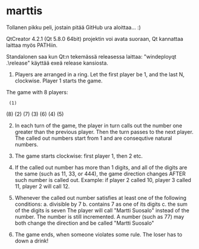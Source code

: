 # marttis
Tollanen pikku peli, jostain pitää GitHub ura aloittaa... :)

QtCreator 4.2.1 (Qt 5.8.0 64bit) projektin voi avata suoraan, Qt kannattaa laittaa myös PATHiin.

Standalonen saa kun Qt:n tekemässä releasessa laittaa: "windeployqt .\release\" käyttää exeä release kansiosta.

1. Players are arranged in a ring. Let the first player be 1, and the last N,
   clockwise. Player 1 starts the game.

The game with 8 players:

     (1)
 (8)     (2)
(7)       (3)
 (6)     (4)
     (5)


2. In each turn of the game, the player in turn calls out the number one greater
   than the previous player. Then the turn passes to the next player. The
   called out numbers start from 1 and are consequtive natural numbers.

4. The game starts clockwise: first player 1, then 2 etc.

5. If the called out number has more than 1 digits, and all of the digits are
   the same (such as 11, 33, or 444), the game direction changes AFTER such
   number is called out. Example: if player 2 called 10, player 3 called 11,
   player 2 will call 12.

6. Whenever the called out number satisfies at least one of the following conditions:
        a. divisible by 7
        b. contains 7 as one of its digits
        c. the sum of the digits is seven
   The player will call "Martti Suosalo" instead of the number. The number is
   still incremented. A number (such as 77) may both change the direction and be
   called "Martti Suosalo"

7. The game ends, when someone violates some rule. The loser has to down a drink!
